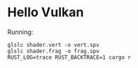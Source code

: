 # Hello Vulkan

Running:

```
glslc shader.vert -o vert.spv
glslc shader.frag -o frag.spv
RUST_LOG=trace RUST_BACKTRACE=1 cargo r

```
